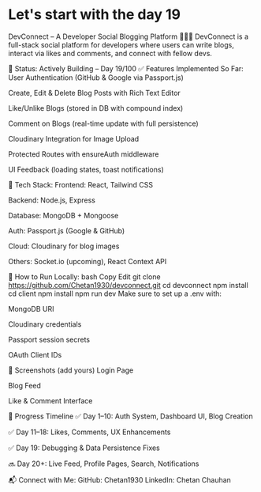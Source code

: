 # Let's start with the day 19 

DevConnect – A Developer Social Blogging Platform 👨‍💻🚀
DevConnect is a full-stack social platform for developers where users can write blogs, interact via likes and comments, and connect with fellow devs.

🚧 Status: Actively Building – Day 19/100
✅ Features Implemented So Far:
User Authentication (GitHub & Google via Passport.js)

Create, Edit & Delete Blog Posts with Rich Text Editor

Like/Unlike Blogs (stored in DB with compound index)

Comment on Blogs (real-time update with full persistence)

Cloudinary Integration for Image Upload

Protected Routes with ensureAuth middleware

UI Feedback (loading states, toast notifications)

🔨 Tech Stack:
Frontend: React, Tailwind CSS

Backend: Node.js, Express

Database: MongoDB + Mongoose

Auth: Passport.js (Google & GitHub)

Cloud: Cloudinary for blog images

Others: Socket.io (upcoming), React Context API

🚀 How to Run Locally:
bash
Copy
Edit
git clone https://github.com/Chetan1930/devconnect.git
cd devconnect
npm install
cd client
npm install
npm run dev
Make sure to set up a .env with:

MongoDB URI

Cloudinary credentials

Passport session secrets

OAuth Client IDs

📸 Screenshots (add yours)
 Login Page

 Blog Feed

 Like & Comment Interface

📅 Progress Timeline
✅ Day 1–10: Auth System, Dashboard UI, Blog Creation

✅ Day 11–18: Likes, Comments, UX Enhancements

✅ Day 19: Debugging & Data Persistence Fixes

🔜 Day 20+: Live Feed, Profile Pages, Search, Notifications

📬 Connect with Me:
GitHub: Chetan1930
LinkedIn: Chetan Chauhan